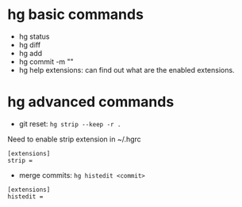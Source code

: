 # hg basic commands
* hg status
* hg diff
* hg add
* hg commit -m ""
* hg help extensions: can find out what are the enabled extensions.

# hg advanced commands
* git reset: ```hg strip --keep -r .```

Need to enable strip extension in ~/.hgrc
```
[extensions]
strip =
```
* merge commits: ```hg histedit <commit>```
```
[extensions]
histedit =
```
